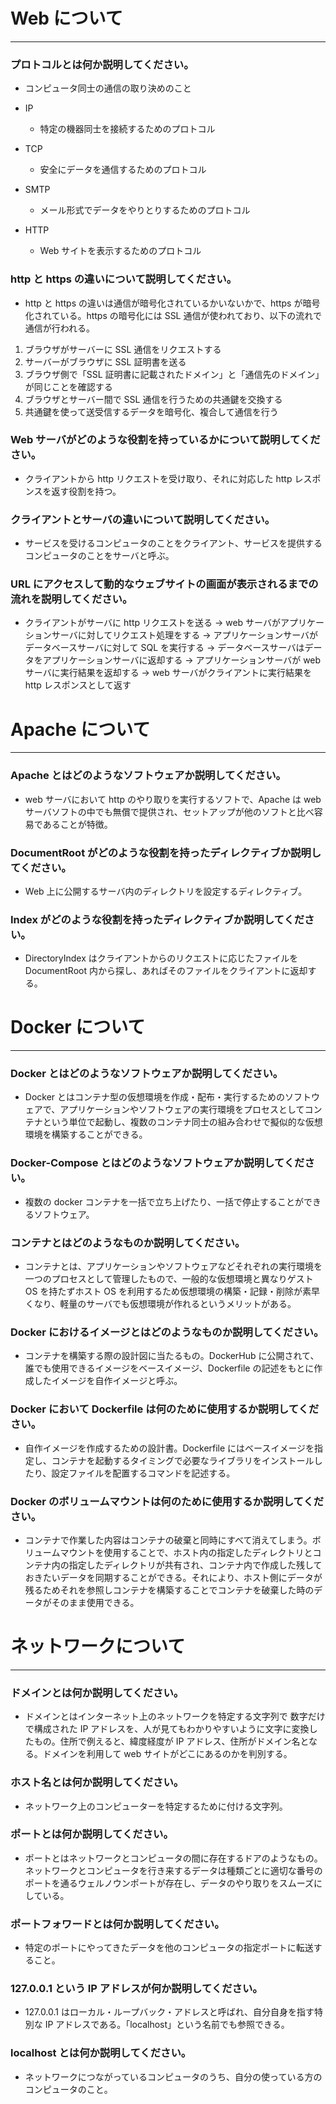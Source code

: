 # Web について

---

### プロトコルとは何か説明してください。

- コンピュータ同士の通信の取り決めのこと

- IP
  - 特定の機器同士を接続するためのプロトコル
- TCP
  - 安全にデータを通信するためのプロトコル
- SMTP
  - メール形式でデータをやりとりするためのプロトコル
- HTTP
  - Web サイトを表示するためのプロトコル

### http と https の違いについて説明してください。

- http と https の違いは通信が暗号化されているかいないかで、https が暗号化されている。https の暗号化には SSL 通信が使われており、以下の流れで通信が行われる。

1. ブラウザがサーバーに SSL 通信をリクエストする
2. サーバーがブラウザに SSL 証明書を送る
3. ブラウザ側で「SSL 証明書に記載されたドメイン」と「通信先のドメイン」が同じことを確認する
4. ブラウザとサーバー間で SSL 通信を行うための共通鍵を交換する
5. 共通鍵を使って送受信するデータを暗号化、複合して通信を行う

### Web サーバがどのような役割を持っているかについて説明してください。

- クライアントから http リクエストを受け取り、それに対応した http レスポンスを返す役割を持つ。

### クライアントとサーバの違いについて説明してください。

- サービスを受けるコンピュータのことをクライアント、サービスを提供するコンピュータのことをサーバと呼ぶ。

### URL にアクセスして動的なウェブサイトの画面が表示されるまでの流れを説明してください。

- クライアントがサーバに http リクエストを送る -> web サーバがアプリケーションサーバに対してリクエスト処理をする -> アプリケーションサーバがデータベースサーバに対して SQL を実行する -> データベースサーバはデータをアプリケーションサーバに返却する -> アプリケーションサーバが web サーバに実行結果を返却する -> web サーバがクライアントに実行結果を http レスポンスとして返す

# Apache について

---

### Apache とはどのようなソフトウェアか説明してください。

- web サーバにおいて http のやり取りを実行するソフトで、Apache は web サーバソフトの中でも無償で提供され、セットアップが他のソフトと比べ容易であることが特徴。

### DocumentRoot がどのような役割を持ったディレクティブか説明してください。

- Web 上に公開するサーバ内のディレクトリを設定するディレクティブ。

### Index がどのような役割を持ったディレクティブか説明してください。

- DirectoryIndex はクライアントからのリクエストに応じたファイルを DocumentRoot 内から探し、あればそのファイルをクライアントに返却する。

# Docker について

---

### Docker とはどのようなソフトウェアか説明してください。

- Docker とはコンテナ型の仮想環境を作成・配布・実行するためのソフトウェアで、アプリケーションやソフトウェアの実行環境をプロセスとしてコンテナという単位で起動し、複数のコンテナ同士の組み合わせで擬似的な仮想環境を構築することができる。

### Docker-Compose とはどのようなソフトウェアか説明してください。

- 複数の docker コンテナを一括で立ち上げたり、一括で停止することができるソフトウェア。

### コンテナとはどのようなものか説明してください。

- コンテナとは、アプリケーションやソフトウェアなどそれぞれの実行環境を一つのプロセスとして管理したもので、一般的な仮想環境と異なりゲスト OS を持たずホスト OS を利用するため仮想環境の構築・記録・削除が素早くなり、軽量のサーバでも仮想環境が作れるというメリットがある。

### Docker におけるイメージとはどのようなものか説明してください。

- コンテナを構築する際の設計図に当たるもの。DockerHub に公開されて、誰でも使用できるイメージをベースイメージ、Dockerfile の記述をもとに作成したイメージを自作イメージと呼ぶ。

### Docker において Dockerfile は何のために使用するか説明してください。

- 自作イメージを作成するための設計書。Dockerfile にはベースイメージを指定し、コンテナを起動するタイミングで必要なライブラリをインストールしたり、設定ファイルを配置するコマンドを記述する。

### Docker のボリュームマウントは何のために使用するか説明してください。

- コンテナで作業した内容はコンテナの破棄と同時にすべて消えてしまう。ボリュームマウントを使用することで、ホスト内の指定したディレクトリとコンテナ内の指定したディレクトリが共有され、コンテナ内で作成した残しておきたいデータを同期することができる。それにより、ホスト側にデータが残るためそれを参照しコンテナを構築することでコンテナを破棄した時のデータがそのまま使用できる。

# ネットワークについて

---

### ドメインとは何か説明してください。

- ドメインとはインターネット上のネットワークを特定する文字列で 数字だけで構成された IP アドレスを、人が見てもわかりやすいように文字に変換したもの。住所で例えると、緯度経度が IP アドレス、住所がドメイン名となる。ドメインを利用して web サイトがどこにあるのかを判別する。

### ホスト名とは何か説明してください。

- ネットワーク上のコンピューターを特定するために付ける文字列。

### ポートとは何か説明してください。

- ポートとはネットワークとコンピュータの間に存在するドアのようなもの。ネットワークとコンピュータを行き来するデータは種類ごとに適切な番号のポートを通るウェルノウンポートが存在し、データのやり取りをスムーズにしている。

### ポートフォワードとは何か説明してください。

- 特定のポートにやってきたデータを他のコンピュータの指定ポートに転送すること。

### 127.0.0.1 という IP アドレスが何か説明してください。

- 127.0.0.1 はローカル・ループバック・アドレスと呼ばれ、自分自身を指す特別な IP アドレスである。「localhost」という名前でも参照できる。

### localhost とは何か説明してください。

- ネットワークにつながっているコンピュータのうち、自分の使っている方のコンピュータのこと。
